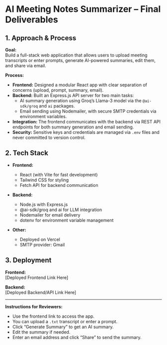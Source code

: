 # AI Meeting Notes Summarizer – Final Deliverables

## 1. Approach & Process

**Goal:**  
Build a full-stack web application that allows users to upload meeting transcripts or enter prompts, generate AI-powered summaries, edit them, and share via email.

**Process:**
- **Frontend:** Designed a modular React app with clear separation of concerns (upload, prompt, summary, email).
- **Backend:** Built an Express.js API server for two main tasks:
  - AI summary generation using Groq’s Llama-3 model via the `@ai-sdk/groq` and `ai` packages.
  - Email sending using Nodemailer, with secure SMTP credentials via environment variables.
- **Integration:** The frontend communicates with the backend via REST API endpoints for both summary generation and email sending.
- **Security:** Sensitive keys and credentials are managed via `.env` files and never committed to version control.

## 2. Tech Stack

- **Frontend:**  
  - React (with Vite for fast development)
  - Tailwind CSS for styling
  - Fetch API for backend communication

- **Backend:**  
  - Node.js with Express.js
  - @ai-sdk/groq and ai for LLM integration
  - Nodemailer for email delivery
  - dotenv for environment variable management

- **Other:**  
  - Deployed on Vercel
  - SMTP provider: Gmail

## 3. Deployment

**Frontend:**  
[Deployed Frontend Link Here]

**Backend:**  
[Deployed Backend/API Link Here]

---

**Instructions for Reviewers:**
- Use the frontend link to access the app.
- You can upload a `.txt` transcript or enter a prompt.
- Click “Generate Summary” to get an AI summary.
- Edit the summary if needed.
- Enter an email address and click “Share” to send the summary.
